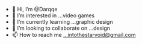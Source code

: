 - 👋 Hi, I’m @Darqqe
- 👀 I’m interested in ...video games
- 🌱 I’m currently learning ...graphic design
- 💞️ I’m looking to collaborate on ...design
- 📫 How to reach me ...intothestarvoid@gmail.com

<!---
Darqqe/Darqqe is a ✨ special ✨ repository because its `README.md` (this file) appears on your GitHub profile.
You can click the Preview link to take a look at your changes.
--->
